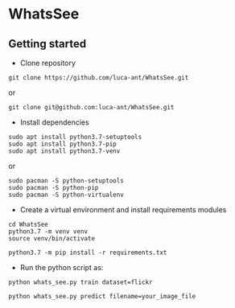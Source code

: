 # WhatsSee
## Getting started

* Clone repository
```
git clone https://github.com/luca-ant/WhatsSee.git
```
or
```
git clone git@github.com:luca-ant/WhatsSee.git
```


* Install dependencies
```
sudo apt install python3.7-setuptools
sudo apt install python3.7-pip
sudo apt install python3.7-venv
```
or
```
sudo pacman -S python-setuptools 
sudo pacman -S python-pip
sudo pacman -S python-virtualenv
```

* Create a virtual environment and install requirements modules
```
cd WhatsSee
python3.7 -m venv venv
source venv/bin/activate

python3.7 -m pip install -r requirements.txt
```

* Run the python script as:

```
python whats_see.py train dataset=flickr 

```
```
python whats_see.py predict filename=your_image_file 
```

